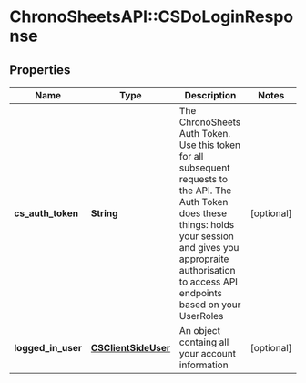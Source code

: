 # ChronoSheetsAPI::CSDoLoginResponse

## Properties
Name | Type | Description | Notes
------------ | ------------- | ------------- | -------------
**cs_auth_token** | **String** | The ChronoSheets Auth Token.  Use this token for all subsequent requests to the API.  The Auth Token does these things: holds your session and gives you appropraite authorisation to access API endpoints based on your UserRoles | [optional] 
**logged_in_user** | [**CSClientSideUser**](CSClientSideUser.md) | An object containg all your account information | [optional] 


